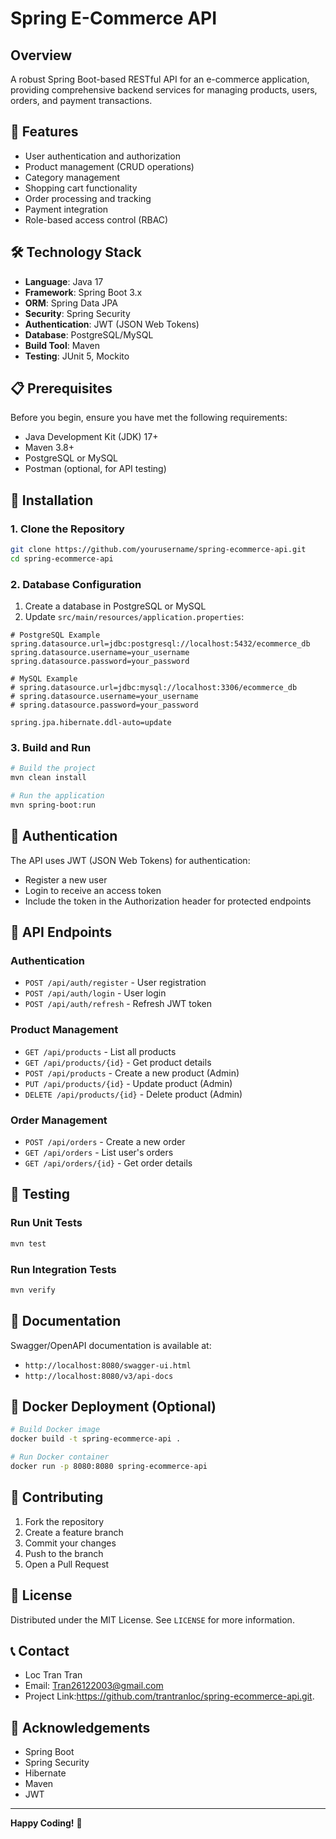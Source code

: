 # Spring E-Commerce API

## Overview

A robust Spring Boot-based RESTful API for an e-commerce application, providing comprehensive backend services for managing products, users, orders, and payment transactions.

## 🚀 Features

- User authentication and authorization
- Product management (CRUD operations)
- Category management
- Shopping cart functionality
- Order processing and tracking
- Payment integration
- Role-based access control (RBAC)

## 🛠 Technology Stack

- **Language**: Java 17
- **Framework**: Spring Boot 3.x
- **ORM**: Spring Data JPA
- **Security**: Spring Security
- **Authentication**: JWT (JSON Web Tokens)
- **Database**: PostgreSQL/MySQL
- **Build Tool**: Maven
- **Testing**: JUnit 5, Mockito

## 📋 Prerequisites

Before you begin, ensure you have met the following requirements:

- Java Development Kit (JDK) 17+
- Maven 3.8+
- PostgreSQL or MySQL
- Postman (optional, for API testing)

## 🔧 Installation

### 1. Clone the Repository

```bash
git clone https://github.com/yourusername/spring-ecommerce-api.git
cd spring-ecommerce-api
```

### 2. Database Configuration

1. Create a database in PostgreSQL or MySQL
2. Update `src/main/resources/application.properties`:

```properties
# PostgreSQL Example
spring.datasource.url=jdbc:postgresql://localhost:5432/ecommerce_db
spring.datasource.username=your_username
spring.datasource.password=your_password

# MySQL Example
# spring.datasource.url=jdbc:mysql://localhost:3306/ecommerce_db
# spring.datasource.username=your_username
# spring.datasource.password=your_password

spring.jpa.hibernate.ddl-auto=update
```

### 3. Build and Run

```bash
# Build the project
mvn clean install

# Run the application
mvn spring-boot:run
```

## 🔐 Authentication

The API uses JWT (JSON Web Tokens) for authentication:

- Register a new user
- Login to receive an access token
- Include the token in the Authorization header for protected endpoints

## 📍 API Endpoints

### Authentication
- `POST /api/auth/register` - User registration
- `POST /api/auth/login` - User login
- `POST /api/auth/refresh` - Refresh JWT token

### Product Management
- `GET /api/products` - List all products
- `GET /api/products/{id}` - Get product details
- `POST /api/products` - Create a new product (Admin)
- `PUT /api/products/{id}` - Update product (Admin)
- `DELETE /api/products/{id}` - Delete product (Admin)

### Order Management
- `POST /api/orders` - Create a new order
- `GET /api/orders` - List user's orders
- `GET /api/orders/{id}` - Get order details

## 🧪 Testing

### Run Unit Tests

```bash
mvn test
```

### Run Integration Tests

```bash
mvn verify
```

## 📄 Documentation

Swagger/OpenAPI documentation is available at:
- `http://localhost:8080/swagger-ui.html`
- `http://localhost:8080/v3/api-docs`

## 🐳 Docker Deployment (Optional)

```bash
# Build Docker image
docker build -t spring-ecommerce-api .

# Run Docker container
docker run -p 8080:8080 spring-ecommerce-api
```

## 🤝 Contributing

1. Fork the repository
2. Create a feature branch
3. Commit your changes
4. Push to the branch
5. Open a Pull Request

## 📝 License

Distributed under the MIT License. See `LICENSE` for more information.

## 📞 Contact

- Loc Tran Tran
- Email: Tran26122003@gmail.com
- Project Link:https://github.com/trantranloc/spring-ecommerce-api.git.

## 🙏 Acknowledgements

- Spring Boot
- Spring Security
- Hibernate
- Maven
- JWT

---

**Happy Coding!** 🚀
